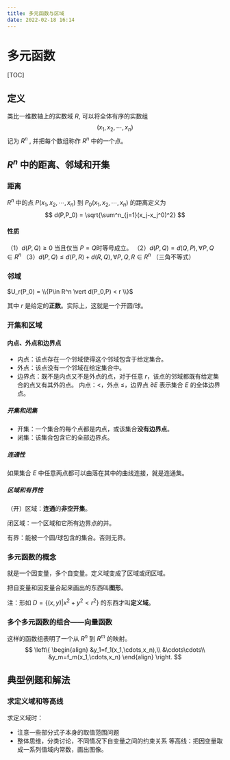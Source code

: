 ```yaml
---
title: 多元函数与区域
date: 2022-02-18 16:14
---
```

# 多元函数
[TOC]
## 定义
类比一维数轴上的实数域 $R$, 可以将全体有序的实数组
$$
(x_1,x_2,\cdots,x_n)
$$
记为 $R^n$ , 并把每个数组称作 $R^n$ 中的一个点。

## $R^n$ 中的距离、邻域和开集

### 距离
$R^n$ 中的点 $P(x_1,x_2,\cdots,x_n)$ 到 $P_0(x_1,x_2,\cdots,x_n)$ 的距离定义为
$$
d(P,P_0) = \sqrt{\sum^n_{j=1}(x_j-x_j^0)^2}
$$
#### 性质

（1）$d(P,Q) \ge 0$ 当且仅当 $P=Q$时等号成立。
（2）$d(P,Q) = d(Q,P), \forall P,Q \in R^n$
（3）$d(P,Q) \le d(P,R) + d(R,Q), \forall P,Q,R \in R^n$ （三角不等式）

### 邻域
$U_r(P_0) = \\{P\in R^n \vert d(P_0,P) < r \\}$

其中 $r$ 是给定的**正数**。实际上，这就是一个开圆/球。

### 开集和区域

#### 内点、外点和边界点

* 内点：该点存在一个邻域使得这个邻域包含于给定集合。
* 外点：该点没有一个邻域在给定集合中。
* 边界点：既不是内点又不是外点的点，对于任意 $r$，该点的邻域都既有给定集合的点又有其外的点。
内点：$<$，外点 $\le$，边界点 $\partial E$ 表示集合 $E$ 的全体边界点。
##### 开集和闭集
* 开集：一个集合的每个点都是内点，或该集合**没有边界点**。
* 闭集：该集合包含它的全部边界点。
##### 连通性
如果集合 $E$ 中任意两点都可以由落在其中的曲线连接，就是连通集。

##### 区域和有界性

（开）区域：**连通**的**非空开集**。

闭区域：一个区域和它所有边界点的并。

有界：能被一个圆/球包含的集合。否则无界。

### 多元函数的概念
就是一个因变量，多个自变量。定义域变成了区域或闭区域。

把自变量和因变量合起来画出的东西叫**图形**。

注：形如 $D=\{(x,y)\vert x^2+y^2<r^2\}$ 的东西才叫**定义域**。

### 多个多元函数的组合——向量函数

这样的函数组表明了一个从 $R^n$ 到 $R^m$ 的映射。
$$
\left\{
\begin{align}
&y_1=f_1(x_1,\cdots,x_n),\\
&\cdots\cdots\\
&y_m=f_m(x_1,\cdots,x_n)
\end{align}
\right.
$$

## 典型例题和解法
### 求定义域和等高线
求定义域时：
* 注意一些部分式子本身的取值范围问题
* 整体思维，分类讨论，不同情况下自变量之间的约束关系
等高线：把因变量取成一系列值域内常数，画出图像。

